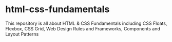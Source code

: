# html-css-fundamentals
This repository is all about HTML &amp; CSS Fundamentals including CSS Floats, Flexbox, CSS Grid, Web Design Rules and Frameworks, Components and Layout Patterns
